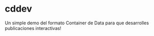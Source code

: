 # cddev
Un simple demo del formato Container de Data para que desarrolles publicaciones interactivas! 
